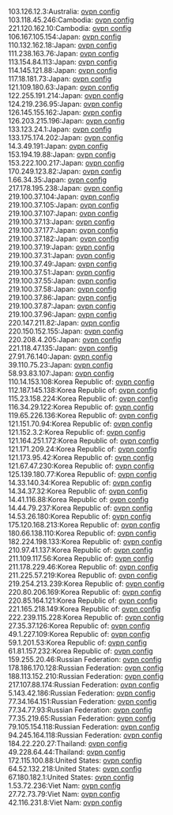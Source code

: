 103.126.12.3:Australia: [ovpn config](vpn/103_126_12_3.ovpn)  
103.118.45.246:Cambodia: [ovpn config](vpn/103_118_45_246.ovpn)  
221.120.162.10:Cambodia: [ovpn config](vpn/221_120_162_10.ovpn)  
106.167.105.154:Japan: [ovpn config](vpn/106_167_105_154.ovpn)  
110.132.162.18:Japan: [ovpn config](vpn/110_132_162_18.ovpn)  
111.238.163.76:Japan: [ovpn config](vpn/111_238_163_76.ovpn)  
113.154.84.113:Japan: [ovpn config](vpn/113_154_84_113.ovpn)  
114.145.121.88:Japan: [ovpn config](vpn/114_145_121_88.ovpn)  
117.18.181.73:Japan: [ovpn config](vpn/117_18_181_73.ovpn)  
121.109.180.63:Japan: [ovpn config](vpn/121_109_180_63.ovpn)  
122.255.191.214:Japan: [ovpn config](vpn/122_255_191_214.ovpn)  
124.219.236.95:Japan: [ovpn config](vpn/124_219_236_95.ovpn)  
126.145.155.162:Japan: [ovpn config](vpn/126_145_155_162.ovpn)  
126.203.215.196:Japan: [ovpn config](vpn/126_203_215_196.ovpn)  
133.123.24.1:Japan: [ovpn config](vpn/133_123_24_1.ovpn)  
133.175.174.202:Japan: [ovpn config](vpn/133_175_174_202.ovpn)  
14.3.49.191:Japan: [ovpn config](vpn/14_3_49_191.ovpn)  
153.194.19.88:Japan: [ovpn config](vpn/153_194_19_88.ovpn)  
153.222.100.217:Japan: [ovpn config](vpn/153_222_100_217.ovpn)  
170.249.123.82:Japan: [ovpn config](vpn/170_249_123_82.ovpn)  
1.66.34.35:Japan: [ovpn config](vpn/1_66_34_35.ovpn)  
217.178.195.238:Japan: [ovpn config](vpn/217_178_195_238.ovpn)  
219.100.37.104:Japan: [ovpn config](vpn/219_100_37_104.ovpn)  
219.100.37.105:Japan: [ovpn config](vpn/219_100_37_105.ovpn)  
219.100.37.107:Japan: [ovpn config](vpn/219_100_37_107.ovpn)  
219.100.37.13:Japan: [ovpn config](vpn/219_100_37_13.ovpn)  
219.100.37.177:Japan: [ovpn config](vpn/219_100_37_177.ovpn)  
219.100.37.182:Japan: [ovpn config](vpn/219_100_37_182.ovpn)  
219.100.37.19:Japan: [ovpn config](vpn/219_100_37_19.ovpn)  
219.100.37.31:Japan: [ovpn config](vpn/219_100_37_31.ovpn)  
219.100.37.49:Japan: [ovpn config](vpn/219_100_37_49.ovpn)  
219.100.37.51:Japan: [ovpn config](vpn/219_100_37_51.ovpn)  
219.100.37.55:Japan: [ovpn config](vpn/219_100_37_55.ovpn)  
219.100.37.58:Japan: [ovpn config](vpn/219_100_37_58.ovpn)  
219.100.37.86:Japan: [ovpn config](vpn/219_100_37_86.ovpn)  
219.100.37.87:Japan: [ovpn config](vpn/219_100_37_87.ovpn)  
219.100.37.96:Japan: [ovpn config](vpn/219_100_37_96.ovpn)  
220.147.211.82:Japan: [ovpn config](vpn/220_147_211_82.ovpn)  
220.150.152.155:Japan: [ovpn config](vpn/220_150_152_155.ovpn)  
220.208.4.205:Japan: [ovpn config](vpn/220_208_4_205.ovpn)  
221.118.47.135:Japan: [ovpn config](vpn/221_118_47_135.ovpn)  
27.91.76.140:Japan: [ovpn config](vpn/27_91_76_140.ovpn)  
39.110.75.23:Japan: [ovpn config](vpn/39_110_75_23.ovpn)  
58.93.83.107:Japan: [ovpn config](vpn/58_93_83_107.ovpn)  
110.14.153.108:Korea Republic of: [ovpn config](vpn/110_14_153_108.ovpn)  
112.187.145.138:Korea Republic of: [ovpn config](vpn/112_187_145_138.ovpn)  
115.23.158.224:Korea Republic of: [ovpn config](vpn/115_23_158_224.ovpn)  
116.34.29.122:Korea Republic of: [ovpn config](vpn/116_34_29_122.ovpn)  
119.65.226.136:Korea Republic of: [ovpn config](vpn/119_65_226_136.ovpn)  
121.151.70.94:Korea Republic of: [ovpn config](vpn/121_151_70_94.ovpn)  
121.152.3.2:Korea Republic of: [ovpn config](vpn/121_152_3_2.ovpn)  
121.164.251.172:Korea Republic of: [ovpn config](vpn/121_164_251_172.ovpn)  
121.171.209.24:Korea Republic of: [ovpn config](vpn/121_171_209_24.ovpn)  
121.173.95.42:Korea Republic of: [ovpn config](vpn/121_173_95_42.ovpn)  
121.67.47.230:Korea Republic of: [ovpn config](vpn/121_67_47_230.ovpn)  
125.139.180.77:Korea Republic of: [ovpn config](vpn/125_139_180_77.ovpn)  
14.33.140.34:Korea Republic of: [ovpn config](vpn/14_33_140_34.ovpn)  
14.34.37.32:Korea Republic of: [ovpn config](vpn/14_34_37_32.ovpn)  
14.41.116.88:Korea Republic of: [ovpn config](vpn/14_41_116_88.ovpn)  
14.44.79.237:Korea Republic of: [ovpn config](vpn/14_44_79_237.ovpn)  
14.53.26.180:Korea Republic of: [ovpn config](vpn/14_53_26_180.ovpn)  
175.120.168.213:Korea Republic of: [ovpn config](vpn/175_120_168_213.ovpn)  
180.66.138.110:Korea Republic of: [ovpn config](vpn/180_66_138_110.ovpn)  
182.224.198.133:Korea Republic of: [ovpn config](vpn/182_224_198_133.ovpn)  
210.97.41.137:Korea Republic of: [ovpn config](vpn/210_97_41_137.ovpn)  
211.109.117.56:Korea Republic of: [ovpn config](vpn/211_109_117_56.ovpn)  
211.178.229.46:Korea Republic of: [ovpn config](vpn/211_178_229_46.ovpn)  
211.225.57.219:Korea Republic of: [ovpn config](vpn/211_225_57_219.ovpn)  
219.254.213.239:Korea Republic of: [ovpn config](vpn/219_254_213_239.ovpn)  
220.80.206.169:Korea Republic of: [ovpn config](vpn/220_80_206_169.ovpn)  
220.85.164.121:Korea Republic of: [ovpn config](vpn/220_85_164_121.ovpn)  
221.165.218.149:Korea Republic of: [ovpn config](vpn/221_165_218_149.ovpn)  
222.239.115.228:Korea Republic of: [ovpn config](vpn/222_239_115_228.ovpn)  
27.35.37.126:Korea Republic of: [ovpn config](vpn/27_35_37_126.ovpn)  
49.1.227.109:Korea Republic of: [ovpn config](vpn/49_1_227_109.ovpn)  
59.1.201.53:Korea Republic of: [ovpn config](vpn/59_1_201_53.ovpn)  
61.81.157.232:Korea Republic of: [ovpn config](vpn/61_81_157_232.ovpn)  
159.255.20.46:Russian Federation: [ovpn config](vpn/159_255_20_46.ovpn)  
178.186.170.128:Russian Federation: [ovpn config](vpn/178_186_170_128.ovpn)  
188.113.152.210:Russian Federation: [ovpn config](vpn/188_113_152_210.ovpn)  
217.107.88.174:Russian Federation: [ovpn config](vpn/217_107_88_174.ovpn)  
5.143.42.186:Russian Federation: [ovpn config](vpn/5_143_42_186.ovpn)  
77.34.164.151:Russian Federation: [ovpn config](vpn/77_34_164_151.ovpn)  
77.34.77.93:Russian Federation: [ovpn config](vpn/77_34_77_93.ovpn)  
77.35.219.65:Russian Federation: [ovpn config](vpn/77_35_219_65.ovpn)  
79.105.154.118:Russian Federation: [ovpn config](vpn/79_105_154_118.ovpn)  
94.245.164.118:Russian Federation: [ovpn config](vpn/94_245_164_118.ovpn)  
184.22.220.27:Thailand: [ovpn config](vpn/184_22_220_27.ovpn)  
49.228.64.44:Thailand: [ovpn config](vpn/49_228_64_44.ovpn)  
172.115.100.88:United States: [ovpn config](vpn/172_115_100_88.ovpn)  
64.52.132.218:United States: [ovpn config](vpn/64_52_132_218.ovpn)  
67.180.182.1:United States: [ovpn config](vpn/67_180_182_1.ovpn)  
1.53.72.236:Viet Nam: [ovpn config](vpn/1_53_72_236.ovpn)  
27.72.73.79:Viet Nam: [ovpn config](vpn/27_72_73_79.ovpn)  
42.116.231.8:Viet Nam: [ovpn config](vpn/42_116_231_8.ovpn)  
